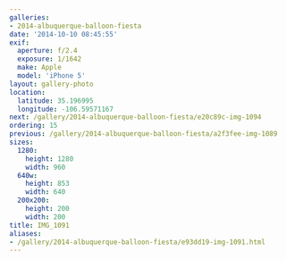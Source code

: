 ```yaml
---
galleries:
- 2014-albuquerque-balloon-fiesta
date: '2014-10-10 08:45:55'
exif:
  aperture: f/2.4
  exposure: 1/1642
  make: Apple
  model: 'iPhone 5'
layout: gallery-photo
location:
  latitude: 35.196995
  longitude: -106.59571167
next: /gallery/2014-albuquerque-balloon-fiesta/e20c89c-img-1094
ordering: 15
previous: /gallery/2014-albuquerque-balloon-fiesta/a2f3fee-img-1089
sizes:
  1280:
    height: 1280
    width: 960
  640w:
    height: 853
    width: 640
  200x200:
    height: 200
    width: 200
title: IMG_1091
aliases:
- /gallery/2014-albuquerque-balloon-fiesta/e93dd19-img-1091.html
---
```

